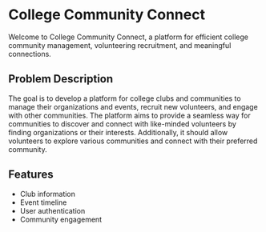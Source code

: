 # College Community Connect

Welcome to College Community Connect, a platform for efficient college community management, volunteering recruitment, and meaningful connections.

## Problem Description

The goal is to develop a platform for college clubs and communities to manage their organizations and events, recruit new volunteers, and engage with other communities. The platform aims to provide a seamless way for communities to discover and connect with like-minded volunteers by finding organizations or their interests. Additionally, it should allow volunteers to explore various communities and connect with their preferred community.

## Features

- Club information
- Event timeline
- User authentication
- Community engagement
